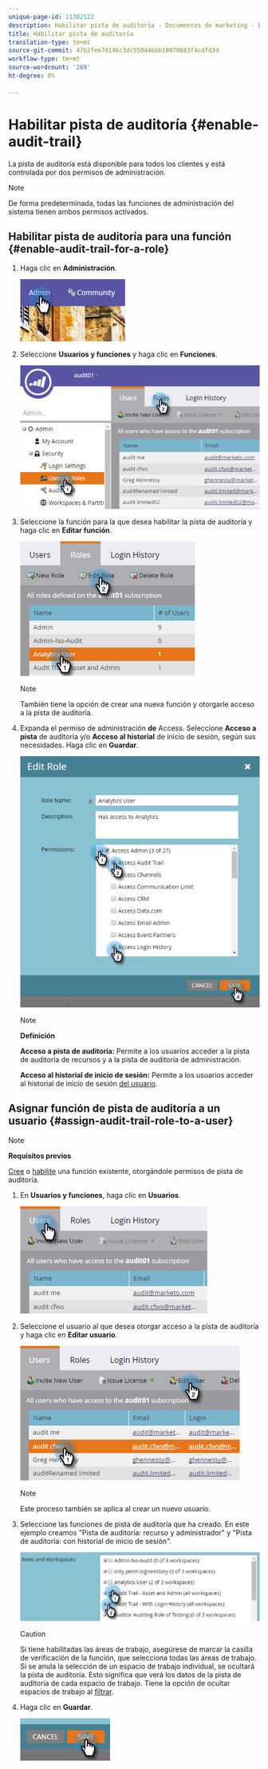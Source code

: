```yaml
---
unique-page-id: 11382122
description: Habilitar pista de auditoría - Documentos de marketing - Documentación del producto
title: Habilitar pista de auditoría
translation-type: tm+mt
source-git-commit: 47b2fee7d146c3dc558d4bbb10070683f4cdfd3d
workflow-type: tm+mt
source-wordcount: '269'
ht-degree: 0%

---
```



# Habilitar pista de auditoría {#enable-audit-trail}

La pista de auditoría está disponible para todos los clientes y está controlada por dos permisos de administración.

>[!NOTE]
>
>De forma predeterminada, todas las funciones de administración del sistema tienen ambos permisos activados.

## Habilitar pista de auditoría para una función {#enable-audit-trail-for-a-role}

1. Haga clic en **Administración**.

   ![](assets/one-2.png)

1. Seleccione **Usuarios y funciones** y haga clic en **Funciones**.

   ![](assets/two-2.png)

1. Seleccione la función para la que desea habilitar la pista de auditoría y haga clic en **Editar función**.

   ![](assets/three-1.png)

   >[!NOTE]
   >
   >También tiene la opción de crear una nueva función y otorgarle acceso a la pista de auditoría.

1. Expanda el permiso de administración **de** Access. Seleccione **Acceso a pista** de auditoría y/o **Acceso al historial** de inicio de sesión, según sus necesidades. Haga clic en **Guardar**.

   ![](assets/four-1.png)

   >[!NOTE]
   >
   >**Definición**
   >
   >
   >**Acceso a pista de auditoría:** Permite a los usuarios acceder a la pista de auditoría de recursos y a la pista de auditoría de administración.
   >
   >
   >**Acceso al historial de inicio de sesión:** Permite a los usuarios acceder al historial de inicio de sesión [del usuario](user-login-history.md).

## Asignar función de pista de auditoría a un usuario {#assign-audit-trail-role-to-a-user}

>[!NOTE]
>
>**Requisitos previos**
>
>[Cree](http://docs.marketo.com/display/DOCS/Create,+Delete,+Edit+and+Change+a+User+Role#Create,Delete,EditandChangeaUserRole-CreateaRole) o [habilite](#Enable) una función existente, otorgándole permisos de pista de auditoría.

1. En **Usuarios y funciones**, haga clic en **Usuarios**.

   ![](assets/five-1.png)

1. Seleccione el usuario al que desea otorgar acceso a la pista de auditoría y haga clic en **Editar usuario**.

   ![](assets/six-1.png)

   >[!NOTE]
   >
   >Este proceso también se aplica al crear un nuevo usuario.

1. Seleccione las funciones de pista de auditoría que ha creado. En este ejemplo creamos &quot;Pista de auditoría: recurso y administrador&quot; y &quot;Pista de auditoría: con historial de inicio de sesión&quot;.

   ![](assets/seven-1.png)

   >[!CAUTION]
   >
   >Si tiene habilitadas las áreas de trabajo, asegúrese de marcar la casilla de verificación de la función, que selecciona todas las áreas de trabajo. Si se anula la selección de un espacio de trabajo individual, se ocultará la pista de auditoría. Esto significa que verá los datos de la pista de auditoría de cada espacio de trabajo. Tiene la opción de ocultar espacios de trabajo al [filtrar](http://docs.marketo.com/display/DOCS/Filtering+in+Audit+Trail).

1. Haga clic en **Guardar**.

   ![](assets/eight-1.png)

